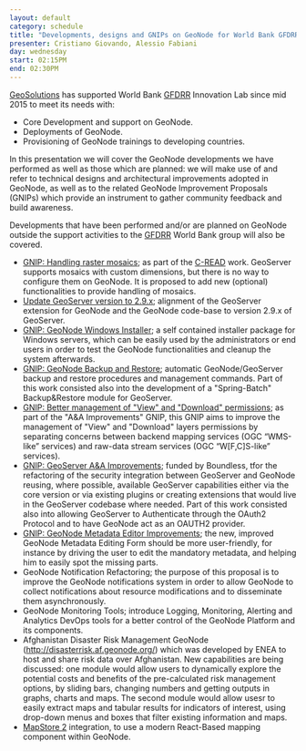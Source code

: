 ```yaml
---
layout: default
category: schedule
title: "Developments, designs and GNIPs on GeoNode for World Bank GFDRR Group"
presenter: Cristiano Giovando, Alessio Fabiani
day: wednesday
start: 02:15PM
end: 02:30PM
---
```


[GeoSolutions](https://www.geo-solutions.it/) has supported World Bank  [GFDRR](https://www.gfdrr.org/) Innovation Lab since mid 2015 to meet its needs with:
* Core Development and support on GeoNode.
* Deployments of GeoNode.
* Provisioning of GeoNode trainings to developing countries.

In this presentation we will cover the GeoNode developments we have performed as well as those which are planned: we will make use of and refer to technical designs and architectural improvements adopted in GeoNode, as well as to the related GeoNode Improvement Proposals (GNIPs) which provide an instrument to gather community feedback and build awareness.

Developments that have been performed and/or are planned on GeoNode outside the support activities to the [GFDRR](https://www.gfdrr.org/) World Bank group will also be covered.

* [GNIP: Handling raster mosaics](https://github.com/GeoNode/geonode/issues/2211); as part of the [C-READ](http://c-read.net/) work. GeoServer supports mosaics with custom dimensions, but there is no way to configure them on GeoNode. It is proposed to add new (optional) functionalities to provide handling of mosaics.
* [Update GeoServer version to 2.9.x](https://github.com/GeoNode/geonode/issues/2546); alignment of the GeoServer extension for GeoNode and the GeoNode code-base to version 2.9.x of GeoServer.
* [GNIP: GeoNode Windows Installer](https://github.com/GeoNode/geonode/issues/2375); a self contained installer package for Windows servers, which can be easily used by the administrators or end users in order to test the GeoNode functionalities and cleanup the system afterwards.
* [GNIP: GeoNode Backup and Restore](https://github.com/GeoNode/geonode/issues/2401); automatic GeoNode/GeoServer backup and restore procedures and management commands. Part of this work consisted also into the development of a "Spring-Batch" Backup&Restore module for GeoServer.
* [GNIP: Better management of "View" and "Download" permissions](https://github.com/GeoNode/geonode/issues/2696); as part of the "A&A Improvements" GNIP, this GNIP aims to improve the management of "View" and "Download" layers permissions by separating concerns between backend mapping services (OGC “WMS-like” services) and raw-data stream services (OGC “W[F,C]S-like” services).
* [GNIP: GeoServer A&A Improvements](https://github.com/GeoNode/geonode/issues/2374); funded by Boundless, tfor the refactoring of the security integration between GeoServer and GeoNode reusing, where possible, available GeoServer capabilities either via the core version or via existing plugins or creating extensions that would live in the GeoServer codebase where needed. Part of this work consisted also into allowing GeoServer to Authenticate through the OAuth2 Protocol and to have GeoNode act as an OAUTH2 provider.
* [GNIP: GeoNode Metadata Editor Improvements](https://github.com/GeoNode/geonode/issues/2408); the new, improved GeoNode Metadata Editing Form should be more user-friendly, for instance by driving the user to edit the mandatory metadata, and helping him to easily spot the missing parts.
* GeoNode Notification Refactoring; the purpose of this proposal is to improve the GeoNode notifications system in order to allow GeoNode to collect notifications about resource modifications and to disseminate them asynchronously.
* GeoNode Monitoring Tools; introduce Logging, Monitoring, Alerting and Analytics DevOps tools for a better control of the GeoNode Platform and its components.
* Afghanistan  Disaster Risk Management GeoNode (http://disasterrisk.af.geonode.org/) which was developed by ENEA to host and share risk data over Afghanistan. New capabilities are being discussed: one module would allow users to dynamically explore the potential costs and benefits of the pre-calculated risk management options, by sliding bars, changing numbers and getting outputs in graphs, charts and maps. The second module would allow usesr to easily extract maps and tabular results for indicators of interest, using drop-down menus and boxes that filter existing information and maps.
* [MapStore 2](http://dev.mapstore2.geo-solutions.it) integration, to use a modern React-Based mapping component within GeoNode.